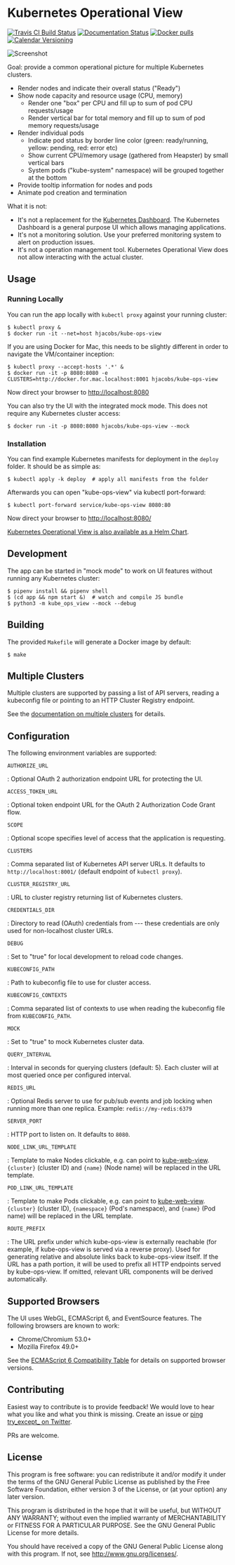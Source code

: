 
Kubernetes Operational View
===========================

[![Travis CI Build Status](https://travis-ci.org/hjacobs/kube-ops-view.svg?branch=master)](https://travis-ci.org/hjacobs/kube-ops-view)
[![Documentation Status](https://readthedocs.org/projects/kubernetes-operational-view/badge/?version=latest)](http://kubernetes-operational-view.readthedocs.io/en/latest/?badge=latest)
[![Docker pulls](https://img.shields.io/docker/pulls/hjacobs/kube-ops-view.svg)](https://hub.docker.com/r/hjacobs/kube-ops-view)
[![Calendar Versioning](https://img.shields.io/badge/calver-YY.MM.MICRO-22bfda.svg)](http://calver.org)

![Screenshot](screenshot.png)

Goal: provide a common operational picture for multiple Kubernetes
clusters.

-   Render nodes and indicate their overall status (\"Ready\")
-   Show node capacity and resource usage (CPU, memory)
    -   Render one \"box\" per CPU and fill up to sum of pod CPU
        requests/usage
    -   Render vertical bar for total memory and fill up to sum of pod
        memory requests/usage
-   Render individual pods
    -   Indicate pod status by border line color (green: ready/running,
        yellow: pending, red: error etc)
    -   Show current CPU/memory usage (gathered from Heapster) by small
        vertical bars
    -   System pods (\"kube-system\" namespace) will be grouped together
        at the bottom
-   Provide tooltip information for nodes and pods
-   Animate pod creation and termination

What it is not:

-   It\'s not a replacement for the [Kubernetes
    Dashboard](https://github.com/kubernetes/dashboard). The Kubernetes
    Dashboard is a general purpose UI which allows managing
    applications.
-   It\'s not a monitoring solution. Use your preferred monitoring
    system to alert on production issues.
-   It\'s not a operation management tool. Kubernetes Operational View
    does not allow interacting with the actual cluster.

Usage
-----

### Running Locally

You can run the app locally with `kubectl proxy` against your running
cluster:

``` {.sourceCode .bash}
$ kubectl proxy &
$ docker run -it --net=host hjacobs/kube-ops-view
```

If you are using Docker for Mac, this needs to be slightly different in
order to navigate the VM/container inception:

``` {.sourceCode .bash}
$ kubectl proxy --accept-hosts '.*' &
$ docker run -it -p 8080:8080 -e CLUSTERS=http://docker.for.mac.localhost:8001 hjacobs/kube-ops-view
```

Now direct your browser to <http://localhost:8080>

You can also try the UI with the integrated mock mode. This does not
require any Kubernetes cluster access:

``` {.sourceCode .bash}
$ docker run -it -p 8080:8080 hjacobs/kube-ops-view --mock
```

### Installation

You can find example Kubernetes manifests for deployment in the `deploy`
folder. It should be as simple as:

``` {.sourceCode .bash}
$ kubectl apply -k deploy  # apply all manifests from the folder
```

Afterwards you can open \"kube-ops-view\" via kubectl port-forward:

``` {.sourceCode .bash}
$ kubectl port-forward service/kube-ops-view 8080:80
```

Now direct your browser to <http://localhost:8080/>

[Kubernetes Operational View is also available as a Helm
Chart](https://kubeapps.com/charts/stable/kube-ops-view).

Development
-----------

The app can be started in \"mock mode\" to work on UI features without
running any Kubernetes cluster:

``` {.sourceCode .bash}
$ pipenv install && pipenv shell
$ (cd app && npm start &)  # watch and compile JS bundle
$ python3 -m kube_ops_view --mock --debug
```

Building
--------

The provided `Makefile` will generate a Docker image by default:

``` {.sourceCode .bash}
$ make
```

Multiple Clusters
-----------------

Multiple clusters are supported by passing a list of API servers,
reading a kubeconfig file or pointing to an HTTP Cluster Registry
endpoint.

See the [documentation on multiple
clusters](https://kubernetes-operational-view.readthedocs.io/en/latest/multiple-clusters.html)
for details.

Configuration
-------------

The following environment variables are supported:

`AUTHORIZE_URL`

:   Optional OAuth 2 authorization endpoint URL for protecting the UI.

`ACCESS_TOKEN_URL`

:   Optional token endpoint URL for the OAuth 2 Authorization Code Grant
    flow.

`SCOPE`

:   Optional scope specifies level of access that the application is
    requesting.

`CLUSTERS`

:   Comma separated list of Kubernetes API server URLs. It defaults to
    `http://localhost:8001/` (default endpoint of `kubectl proxy`).

`CLUSTER_REGISTRY_URL`

:   URL to cluster registry returning list of Kubernetes clusters.

`CREDENTIALS_DIR`

:   Directory to read (OAuth) credentials from \-\-- these credentials
    are only used for non-localhost cluster URLs.

`DEBUG`

:   Set to \"true\" for local development to reload code changes.

`KUBECONFIG_PATH`

:   Path to kubeconfig file to use for cluster access.

`KUBECONFIG_CONTEXTS`

:   Comma separated list of contexts to use when reading the kubeconfig
    file from `KUBECONFIG_PATH`.

`MOCK`

:   Set to \"true\" to mock Kubernetes cluster data.

`QUERY_INTERVAL`

:   Interval in seconds for querying clusters (default: 5). Each cluster
    will at most queried once per configured interval.

`REDIS_URL`

:   Optional Redis server to use for pub/sub events and job locking when
    running more than one replica. Example: `redis://my-redis:6379`

`SERVER_PORT`

:   HTTP port to listen on. It defaults to `8080`.

`NODE_LINK_URL_TEMPLATE`

:   Template to make Nodes clickable, e.g. can point to
    [kube-web-view](https://codeberg.org/hjacobs/kube-web-view/).
    `{cluster}` (cluster ID) and `{name}` (Node name) will be replaced
    in the URL template.

`POD_LINK_URL_TEMPLATE`

:   Template to make Pods clickable, e.g. can point to
    [kube-web-view](https://codeberg.org/hjacobs/kube-web-view/).
    `{cluster}` (cluster ID), `{namespace}` (Pod\'s namespace), and
    `{name}` (Pod name) will be replaced in the URL template.

`ROUTE_PREFIX`

:   The URL prefix under which kube-ops-view is externally reachable
    (for example, if kube-ops-view is served via a reverse proxy). Used
    for generating relative and absolute links back to kube-ops-view
    itself. If the URL has a path portion, it will be used to prefix all
    HTTP endpoints served by kube-ops-view. If omitted, relevant URL
    components will be derived automatically.

Supported Browsers
------------------

The UI uses WebGL, ECMAScript 6, and EventSource features. The following
browsers are known to work:

-   Chrome/Chromium 53.0+
-   Mozilla Firefox 49.0+

See the [ECMAScript 6 Compatibility
Table](https://kangax.github.io/compat-table/es6/) for details on
supported browser versions.

Contributing
------------

Easiest way to contribute is to provide feedback! We would love to hear
what you like and what you think is missing. Create an issue or [ping
try\_except\_ on Twitter](https://twitter.com/try_except_).

PRs are welcome.

License
-------

This program is free software: you can redistribute it and/or modify it
under the terms of the GNU General Public License as published by the
Free Software Foundation, either version 3 of the License, or (at your
option) any later version.

This program is distributed in the hope that it will be useful, but
WITHOUT ANY WARRANTY; without even the implied warranty of
MERCHANTABILITY or FITNESS FOR A PARTICULAR PURPOSE. See the GNU General
Public License for more details.

You should have received a copy of the GNU General Public License along
with this program. If not, see <http://www.gnu.org/licenses/>.
